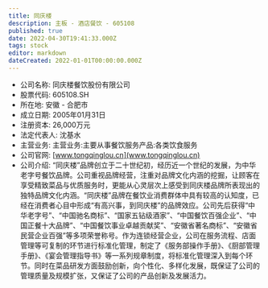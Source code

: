```yaml
---
title: 同庆楼
description: 主板 - 酒店餐饮 - 605108
published: true
date: 2022-04-30T19:41:33.000Z
tags: stock
editor: markdown
dateCreated: 2022-01-01T00:00:00.000Z
---
```


- 公司名称: 同庆楼餐饮股份有限公司
- 股票代码: 605108.SH
- 所在地: 安徽 - 合肥市
- 成立日期: 2005年01月31日
- 注册资本: 26,000万元
- 法定代表人: 沈基水
- 主营业务: 主营业务:主要从事餐饮服务产品:各类饮食服务
- 公司官网: [www.tongqinglou.cn](www.tongqinglou.cn)
- 公司介绍: “同庆楼”品牌创立于二十世纪初，经历近一个世纪的发展，为中华老字号餐饮品牌。公司重视品牌经营，注重对品牌文化内涵的挖掘，让顾客在享受精致菜品与优质服务时，更能从心灵层次上感受到同庆楼品牌所表现出的独特品牌文化内涵。“同庆楼”品牌在餐饮业消费群体中具有较高的认知度，已经在消费者心目中形成“有高兴事，到同庆楼”的品牌效应。公司先后获得“中华老字号”、“中国驰名商标”、“国家五钻级酒家”、“中国餐饮百强企业”、“中国正餐十大品牌”、“中国餐饮事业卓越贡献奖”、“安徽省著名商标”、“安徽省民营企业百强”等多项荣誉称号。作为连锁经营企业，公司在服务流程、店面管理等可复制的环节进行标准化管理，制定了《服务部操作手册》、《厨部管理手册》、《宴会管理指导书》等一系列规章制度，将标准化管理深入到每个环节。同时在菜品研发方面鼓励创新，向个性化、多样化发展，既保证了公司的管理质量及规模扩张，又保证了公司的产品创新及发展活力。


